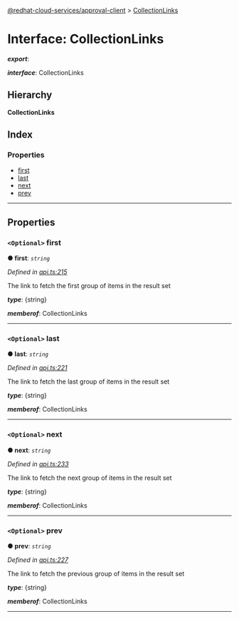 [@redhat-cloud-services/approval-client](../README.md) > [CollectionLinks](../interfaces/collectionlinks.md)

# Interface: CollectionLinks

*__export__*: 

*__interface__*: CollectionLinks

## Hierarchy

**CollectionLinks**

## Index

### Properties

* [first](collectionlinks.md#first)
* [last](collectionlinks.md#last)
* [next](collectionlinks.md#next)
* [prev](collectionlinks.md#prev)

---

## Properties

<a id="first"></a>

### `<Optional>` first

**● first**: *`string`*

*Defined in [api.ts:215](https://github.com/RedHatInsights/javascript-clients/blob/master/packages/approval/api.ts#L215)*

The link to fetch the first group of items in the result set

*__type__*: {string}

*__memberof__*: CollectionLinks

___
<a id="last"></a>

### `<Optional>` last

**● last**: *`string`*

*Defined in [api.ts:221](https://github.com/RedHatInsights/javascript-clients/blob/master/packages/approval/api.ts#L221)*

The link to fetch the last group of items in the result set

*__type__*: {string}

*__memberof__*: CollectionLinks

___
<a id="next"></a>

### `<Optional>` next

**● next**: *`string`*

*Defined in [api.ts:233](https://github.com/RedHatInsights/javascript-clients/blob/master/packages/approval/api.ts#L233)*

The link to fetch the next group of items in the result set

*__type__*: {string}

*__memberof__*: CollectionLinks

___
<a id="prev"></a>

### `<Optional>` prev

**● prev**: *`string`*

*Defined in [api.ts:227](https://github.com/RedHatInsights/javascript-clients/blob/master/packages/approval/api.ts#L227)*

The link to fetch the previous group of items in the result set

*__type__*: {string}

*__memberof__*: CollectionLinks

___

